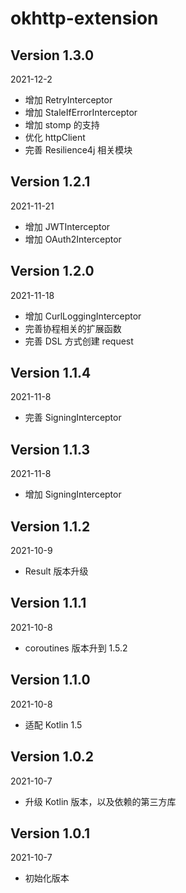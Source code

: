 okhttp-extension
===

Version 1.3.0
---
2021-12-2
* 增加 RetryInterceptor
* 增加 StaleIfErrorInterceptor
* 增加 stomp 的支持
* 优化 httpClient
* 完善 Resilience4j 相关模块


Version 1.2.1
---
2021-11-21
* 增加 JWTInterceptor
* 增加 OAuth2Interceptor


Version 1.2.0
---
2021-11-18
* 增加 CurlLoggingInterceptor
* 完善协程相关的扩展函数
* 完善 DSL 方式创建 request


Version 1.1.4
---
2021-11-8
* 完善 SigningInterceptor


Version 1.1.3
---
2021-11-8
* 增加 SigningInterceptor


Version 1.1.2
---
2021-10-9
* Result 版本升级


Version 1.1.1
---
2021-10-8
* coroutines 版本升到 1.5.2


Version 1.1.0
---
2021-10-8
* 适配 Kotlin 1.5


Version 1.0.2
---
2021-10-7
* 升级 Kotlin 版本，以及依赖的第三方库


Version 1.0.1
---
2021-10-7
* 初始化版本